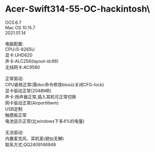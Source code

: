 # Acer-Swift314-55-OC-hackintosh\
OC0.6.7\
Mac OS 10.15.7\
2021.01.14\
\
电脑配置:\
CPU:i5-8265U\
显卡:UHD620\
声卡:ALC256(layout-id:66)\
无线网卡:AC9560\
\
正常驱动:\
CPU睿频正常(需doc命令修改bios以关闭CFG-lock)\
显卡驱动正常(2048MB)\
声卡:扬声器正常,插入耳机可正常切换\
网卡驱动正常(Airportitlwm)\
USB定制\
触摸板正常\
电池显示正常(比windows下多4%的电量)\
\
无法驱动:\
内置麦克风、耳机麦(貌似无解)
\
联系方式:QQ2409146948
